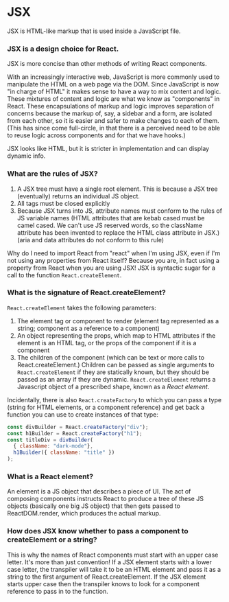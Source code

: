 # JSX

JSX is HTML-like markup that is used inside a JavaScript file.

### JSX is a design choice for React.
JSX is more concise than other methods of writing React components.

With an increasingly interactive web, JavaScript is more commonly used to manipulate the HTML on a web page via the DOM. Since JavaScript is now "in charge of HTML" it makes sense to have a way to mix content and logic. These mixtures of content and logic are what we know as "components" in React. These encapsulations of markup and logic improves separation of concerns because the markup of, say, a sidebar and a form, are isolated from each other, so it is easier and safer to make changes to each of them.
(This has since come full-circle, in that there is a perceived need to be able to reuse logic across components and for that we have hooks.)

JSX looks like HTML, but it is stricter in implementation and can display dynamic info.

### What are the rules of JSX?
1. A JSX tree must have a single root element. This is because a JSX tree (eventually) returns an individual JS object.
2. All tags must be closed explicitly
3. Because JSX turns into JS, attribute names must conform to the rules of JS variable names (HTML attributes that are kebab cased must be camel cased. We can't use JS reserved words, so the className attribute has been invented to replace the HTML class attribute in JSX.) (aria and data attributes do not conform to this rule)

Why do I need to import React from "react" when I'm using JSX, even if I'm not using any properties from React itself?
Because you are, in fact using a property from React when you are using JSX! JSX is syntactic sugar for a call to the function `React.createElement`.

### What is the signature of React.createElement?
`React.createElement` takes the following parameters:
1. The element tag or component to render (element tag represented as a string; component as a reference to a component)
2. An object representing the props, which map to HTML attributes if the element is an HTML tag, or the props of the component if it is a component
3. The children of the component (which can be text or more calls to React.createElement.) Children can be passed as single arguments to `React.createElement` if they are statically known, but they should be passed as an array if they are dynamic.
`React.createElement` returns a Javascript object of a prescribed shape, known as a _React element_.

Incidentally, there is also `React.createFactory` to which you can pass a type (string for HTML elements, or a component reference) and get back a function you can use to create instances of that type:
```javascript
const divBuilder = React.createFactory("div");
const h1Builder = React.createFactory("h1");
const titleDiv = divBuilder(
  { className: "dark-mode"},
  h1Builder({ className: "title" })
);
```

### What is a React element?
An element is a JS object that describes a piece of UI. The act of composing components instructs React to produce a tree of these JS objects (basically one big JS object) that then gets passed to ReactDOM.render, which produces the actual markup.

### How does JSX know whether to pass a component to createElement or a string?
This is why the names of React components must start with an upper case letter. It's more than just convention! If a JSX element starts with a lower case letter, the transpiler will take it to be an HTML element and pass it as a string to the first argument of React.createElement. If the JSX element starts upper case then the transpiler knows to look for a component reference to pass in to the function.